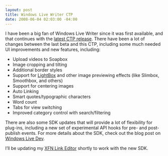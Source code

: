 ```yaml
---
layout: post
title: Windows Live Writer CTP
date: 2008-06-04 02:03:00 -04:00
---
```


I have been a big fan of Windows Live Writer since it was first available, and that continues with the [latest CTP release](http://windowslivewriter.spaces.live.com/Blog/cns!D85741BB5E0BE8AA!1508.entry). There have been a lot of changes between the last beta and this CTP, including some much needed UI improvements and new features, including:

*   Upload videos to Soapbox 
*   Image cropping and tilting 
*   Additional border styles 
*   Support for [LightBox](http://www.huddletogether.com/projects/lightbox/) and other image previewing effects (like Slimbox, Smoothbox, and others) 
*   Support for centering images 
*   Auto Linking 
*   Smart quotes/typographic characters 
*   Word count 
*   Tabs for view switching 
*   Improved category control with search/filtering   

There are also some SDK updates that will provide a lot of flexibility for plug-ins, including a new set of experimental API hooks for pre- and post-publish events. For more details about the SDK, check out the blog post on [Windows Live Dev](http://writerdevzone.spaces.live.com/blog/cns!FF912D98C958E9D3!170.entry). 

I’ll be updating my [XFN Link Editor](http://gallery.live.com/liveItemDetail.aspx?li=217b89d0-30cb-4370-958e-f22307173ae0&bt=9&pl=8) shortly to work with the new SDK.
